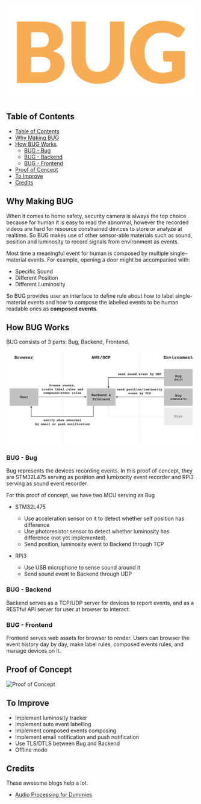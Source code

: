 ![BUG](https://raw.githubusercontent.com/NTUEE-ESLab/2020-fall-bug/master/img/bug.png)

## Table of Contents

- [Table of Contents](#table-of-contents)
- [Why Making BUG](#why-making-bug)
- [How BUG Works](#how-bug-works)
  - [BUG - Bug](#bug---bug)
  - [BUG - Backend](#bug---backend)
  - [BUG - Frontend](#bug---frontend)
- [Proof of Concept](#proof-of-concept)
- [To Improve](#to-improve)
- [Credits](#credits)

## Why Making BUG

When it comes to home safety, security camera is always the top choice because for human it is easy to read the abnormal, however the recorded videos are hard for resource constrained devices to store or analyze at realtime. So BUG makes use of other sensor-able materials such as sound, position and luminosity to record signals from environment as events.

Most time a meaningful event for human is composed by multiple single-material events. For example, opening a door might be accompanied with:

- Specific Sound
- Different Position
- Different Luminosity

So BUG provides user an interface to define rule about how to label single-material events and how to compose the labelled events to be human readable ones as **composed events**.

## How BUG Works

BUG consists of 3 parts: Bug, Backend, Frontend.

![What Composes BUG](https://raw.githubusercontent.com/NTUEE-ESLab/2020-fall-bug/master/img/what-composes-bug.png)

### BUG - Bug

Bug represents the devices recording events. In this proof of concept, they are STM32L475 serving as position and lumixocity event recorder and RPi3 serving as sound event recorder.

For this proof of concept, we have two MCU serving as Bug

- STM32L475

  - Use acceleration sensor on it to detect whether self position has difference
  - Use photoresistor sensor to detect whether luminosity has difference (not yet implemented).
  - Send position, luminosity event to Backend through TCP

- RPi3

  - Use USB microphone to sense sound around it
  - Send sound event to Backend through UDP

### BUG - Backend

Backend serves as a TCP/UDP server for devices to report events, and as a RESTful API server for user at browser to interact.

### BUG - Frontend

Frontend serves web assets for browser to render. Users can browser the event history day by day, make label rules, composed events rules, and manage devices on it.

## Proof of Concept

![Proof of Concept](https://raw.githubusercontent.com/NTUEE-ESLab/2020-fall-bug/master/img/proof-of-concept.gif)

## To Improve

- Implement luminosity tracker
- Implement auto event labelling
- Implement composed events composing
- Implement email notification and push notification
- Use TLS/DTLS between Bug and Backend
- Offline mode

## Credits

These awesome blogs help a lot.

- [Audio Processing for Dummies](https://adventures.michaelfbryan.com/posts/audio-processing-for-dummies)
